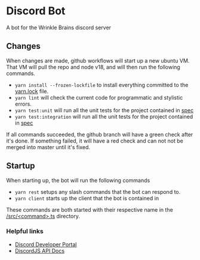 # Discord Bot

A bot for the Wrinkle Brains discord server

## Changes
When changes are made, github workflows will start up a new ubuntu VM.
That VM will pull the repo and node v18, and will then run the following commands.
- `yarn install --frozen-lockfile` to install everything committed to the [yarn.lock](yarn.lock) file.
- `yarn lint` will check the current code for programmatic and stylistic errors.
- `yarn test:unit` will run all the unit tests for the project contained in [spec](spec/unit)
- `yarn test:integration` will run all the unit tests for the project contained in [spec](spec/integration)

If all commands succeeded, the github branch will have a green check after it's done.
If something failed, it will have a red check and can not not be merged into master until it's fixed.

## Startup
When starting up, the bot will run the following commands
- `yarn rest` setups any slash commands that the bot can respond to.
- `yarn client` starts up the client that the bot is contained in

These commands are both started with their respective name in the [/src/\<command>.ts](/src) directory.

### Helpful links
- [Discord Developer Portal](https://discord.com/developers/applications)
- [DiscordJS API Docs](https://discordjs.guide)
